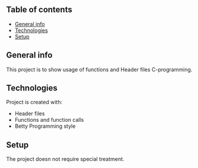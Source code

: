 ## Table of contents
* [General info](#general-info)
* [Technologies](#technologies)
* [Setup](#setup)

## General info
This project is to show usage of functions and Header files C-programming.

## Technologies
Project is created with:
* Header files
* Functions and function calls
* Betty Programming style

## Setup
The project doesn not require special treatment.
